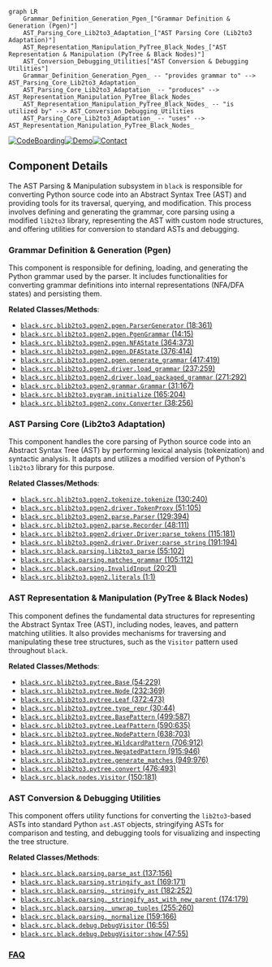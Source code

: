 ```mermaid
graph LR
    Grammar_Definition_Generation_Pgen_["Grammar Definition & Generation (Pgen)"]
    AST_Parsing_Core_Lib2to3_Adaptation_["AST Parsing Core (Lib2to3 Adaptation)"]
    AST_Representation_Manipulation_PyTree_Black_Nodes_["AST Representation & Manipulation (PyTree & Black Nodes)"]
    AST_Conversion_Debugging_Utilities["AST Conversion & Debugging Utilities"]
    Grammar_Definition_Generation_Pgen_ -- "provides grammar to" --> AST_Parsing_Core_Lib2to3_Adaptation_
    AST_Parsing_Core_Lib2to3_Adaptation_ -- "produces" --> AST_Representation_Manipulation_PyTree_Black_Nodes_
    AST_Representation_Manipulation_PyTree_Black_Nodes_ -- "is utilized by" --> AST_Conversion_Debugging_Utilities
    AST_Parsing_Core_Lib2to3_Adaptation_ -- "uses" --> AST_Representation_Manipulation_PyTree_Black_Nodes_
```
[![CodeBoarding](https://img.shields.io/badge/Generated%20by-CodeBoarding-9cf?style=flat-square)](https://github.com/CodeBoarding/GeneratedOnBoardings)[![Demo](https://img.shields.io/badge/Try%20our-Demo-blue?style=flat-square)](https://www.codeboarding.org/demo)[![Contact](https://img.shields.io/badge/Contact%20us%20-%20contact@codeboarding.org-lightgrey?style=flat-square)](mailto:contact@codeboarding.org)

## Component Details

The AST Parsing & Manipulation subsystem in `black` is responsible for converting Python source code into an Abstract Syntax Tree (AST) and providing tools for its traversal, querying, and modification. This process involves defining and generating the grammar, core parsing using a modified `lib2to3` library, representing the AST with custom node structures, and offering utilities for conversion to standard ASTs and debugging.

### Grammar Definition & Generation (Pgen)
This component is responsible for defining, loading, and generating the Python grammar used by the parser. It includes functionalities for converting grammar definitions into internal representations (NFA/DFA states) and persisting them.


**Related Classes/Methods**:

- <a href="https://github.com/psf/black/blob/master/src/blib2to3/pgen2/pgen.py#L18-L361" target="_blank" rel="noopener noreferrer">`black.src.blib2to3.pgen2.pgen.ParserGenerator` (18:361)</a>
- <a href="https://github.com/psf/black/blob/master/src/blib2to3/pgen2/pgen.py#L14-L15" target="_blank" rel="noopener noreferrer">`black.src.blib2to3.pgen2.pgen.PgenGrammar` (14:15)</a>
- <a href="https://github.com/psf/black/blob/master/src/blib2to3/pgen2/pgen.py#L364-L373" target="_blank" rel="noopener noreferrer">`black.src.blib2to3.pgen2.pgen.NFAState` (364:373)</a>
- <a href="https://github.com/psf/black/blob/master/src/blib2to3/pgen2/pgen.py#L376-L414" target="_blank" rel="noopener noreferrer">`black.src.blib2to3.pgen2.pgen.DFAState` (376:414)</a>
- <a href="https://github.com/psf/black/blob/master/src/blib2to3/pgen2/pgen.py#L417-L419" target="_blank" rel="noopener noreferrer">`black.src.blib2to3.pgen2.pgen.generate_grammar` (417:419)</a>
- <a href="https://github.com/psf/black/blob/master/src/blib2to3/pgen2/driver.py#L237-L259" target="_blank" rel="noopener noreferrer">`black.src.blib2to3.pgen2.driver.load_grammar` (237:259)</a>
- <a href="https://github.com/psf/black/blob/master/src/blib2to3/pgen2/driver.py#L271-L292" target="_blank" rel="noopener noreferrer">`black.src.blib2to3.pgen2.driver.load_packaged_grammar` (271:292)</a>
- <a href="https://github.com/psf/black/blob/master/src/blib2to3/pgen2/grammar.py#L31-L167" target="_blank" rel="noopener noreferrer">`black.src.blib2to3.pgen2.grammar.Grammar` (31:167)</a>
- <a href="https://github.com/psf/black/blob/master/src/blib2to3/pygram.py#L165-L204" target="_blank" rel="noopener noreferrer">`black.src.blib2to3.pygram.initialize` (165:204)</a>
- <a href="https://github.com/psf/black/blob/master/src/blib2to3/pgen2/conv.py#L38-L256" target="_blank" rel="noopener noreferrer">`black.src.blib2to3.pgen2.conv.Converter` (38:256)</a>


### AST Parsing Core (Lib2to3 Adaptation)
This component handles the core parsing of Python source code into an Abstract Syntax Tree (AST) by performing lexical analysis (tokenization) and syntactic analysis. It adapts and utilizes a modified version of Python's `lib2to3` library for this purpose.


**Related Classes/Methods**:

- <a href="https://github.com/psf/black/blob/master/src/blib2to3/pgen2/tokenize.py#L130-L240" target="_blank" rel="noopener noreferrer">`black.src.blib2to3.pgen2.tokenize.tokenize` (130:240)</a>
- <a href="https://github.com/psf/black/blob/master/src/blib2to3/pgen2/driver.py#L51-L105" target="_blank" rel="noopener noreferrer">`black.src.blib2to3.pgen2.driver.TokenProxy` (51:105)</a>
- <a href="https://github.com/psf/black/blob/master/src/blib2to3/pgen2/parse.py#L129-L394" target="_blank" rel="noopener noreferrer">`black.src.blib2to3.pgen2.parse.Parser` (129:394)</a>
- <a href="https://github.com/psf/black/blob/master/src/blib2to3/pgen2/parse.py#L48-L111" target="_blank" rel="noopener noreferrer">`black.src.blib2to3.pgen2.parse.Recorder` (48:111)</a>
- <a href="https://github.com/psf/black/blob/master/src/blib2to3/pgen2/driver.py#L115-L181" target="_blank" rel="noopener noreferrer">`black.src.blib2to3.pgen2.driver.Driver:parse_tokens` (115:181)</a>
- <a href="https://github.com/psf/black/blob/master/src/blib2to3/pgen2/driver.py#L191-L194" target="_blank" rel="noopener noreferrer">`black.src.blib2to3.pgen2.driver.Driver:parse_string` (191:194)</a>
- <a href="https://github.com/psf/black/blob/master/src/black/parsing.py#L55-L102" target="_blank" rel="noopener noreferrer">`black.src.black.parsing.lib2to3_parse` (55:102)</a>
- <a href="https://github.com/psf/black/blob/master/src/black/parsing.py#L105-L112" target="_blank" rel="noopener noreferrer">`black.src.black.parsing.matches_grammar` (105:112)</a>
- <a href="https://github.com/psf/black/blob/master/src/black/parsing.py#L20-L21" target="_blank" rel="noopener noreferrer">`black.src.black.parsing.InvalidInput` (20:21)</a>
- <a href="https://github.com/psf/black/blob/master/src/blib2to3/pgen2/literals.py#L1-L1" target="_blank" rel="noopener noreferrer">`black.src.blib2to3.pgen2.literals` (1:1)</a>


### AST Representation & Manipulation (PyTree & Black Nodes)
This component defines the fundamental data structures for representing the Abstract Syntax Tree (AST), including nodes, leaves, and pattern matching utilities. It also provides mechanisms for traversing and manipulating these tree structures, such as the `Visitor` pattern used throughout `black`.


**Related Classes/Methods**:

- <a href="https://github.com/psf/black/blob/master/src/blib2to3/pytree.py#L54-L229" target="_blank" rel="noopener noreferrer">`black.src.blib2to3.pytree.Base` (54:229)</a>
- <a href="https://github.com/psf/black/blob/master/src/blib2to3/pytree.py#L232-L369" target="_blank" rel="noopener noreferrer">`black.src.blib2to3.pytree.Node` (232:369)</a>
- <a href="https://github.com/psf/black/blob/master/src/blib2to3/pytree.py#L372-L473" target="_blank" rel="noopener noreferrer">`black.src.blib2to3.pytree.Leaf` (372:473)</a>
- <a href="https://github.com/psf/black/blob/master/src/blib2to3/pytree.py#L30-L44" target="_blank" rel="noopener noreferrer">`black.src.blib2to3.pytree.type_repr` (30:44)</a>
- <a href="https://github.com/psf/black/blob/master/src/blib2to3/pytree.py#L499-L587" target="_blank" rel="noopener noreferrer">`black.src.blib2to3.pytree.BasePattern` (499:587)</a>
- <a href="https://github.com/psf/black/blob/master/src/blib2to3/pytree.py#L590-L635" target="_blank" rel="noopener noreferrer">`black.src.blib2to3.pytree.LeafPattern` (590:635)</a>
- <a href="https://github.com/psf/black/blob/master/src/blib2to3/pytree.py#L638-L703" target="_blank" rel="noopener noreferrer">`black.src.blib2to3.pytree.NodePattern` (638:703)</a>
- <a href="https://github.com/psf/black/blob/master/src/blib2to3/pytree.py#L706-L912" target="_blank" rel="noopener noreferrer">`black.src.blib2to3.pytree.WildcardPattern` (706:912)</a>
- <a href="https://github.com/psf/black/blob/master/src/blib2to3/pytree.py#L915-L946" target="_blank" rel="noopener noreferrer">`black.src.blib2to3.pytree.NegatedPattern` (915:946)</a>
- <a href="https://github.com/psf/black/blob/master/src/blib2to3/pytree.py#L949-L976" target="_blank" rel="noopener noreferrer">`black.src.blib2to3.pytree.generate_matches` (949:976)</a>
- <a href="https://github.com/psf/black/blob/master/src/blib2to3/pytree.py#L476-L493" target="_blank" rel="noopener noreferrer">`black.src.blib2to3.pytree.convert` (476:493)</a>
- <a href="https://github.com/psf/black/blob/master/src/black/nodes.py#L150-L181" target="_blank" rel="noopener noreferrer">`black.src.black.nodes.Visitor` (150:181)</a>


### AST Conversion & Debugging Utilities
This component offers utility functions for converting the `lib2to3`-based ASTs into standard Python `ast.AST` objects, stringifying ASTs for comparison and testing, and debugging tools for visualizing and inspecting the tree structure.


**Related Classes/Methods**:

- <a href="https://github.com/psf/black/blob/master/src/black/parsing.py#L137-L156" target="_blank" rel="noopener noreferrer">`black.src.black.parsing.parse_ast` (137:156)</a>
- <a href="https://github.com/psf/black/blob/master/src/black/parsing.py#L169-L171" target="_blank" rel="noopener noreferrer">`black.src.black.parsing.stringify_ast` (169:171)</a>
- <a href="https://github.com/psf/black/blob/master/src/black/parsing.py#L182-L252" target="_blank" rel="noopener noreferrer">`black.src.black.parsing._stringify_ast` (182:252)</a>
- <a href="https://github.com/psf/black/blob/master/src/black/parsing.py#L174-L179" target="_blank" rel="noopener noreferrer">`black.src.black.parsing._stringify_ast_with_new_parent` (174:179)</a>
- <a href="https://github.com/psf/black/blob/master/src/black/parsing.py#L255-L260" target="_blank" rel="noopener noreferrer">`black.src.black.parsing._unwrap_tuples` (255:260)</a>
- <a href="https://github.com/psf/black/blob/master/src/black/parsing.py#L159-L166" target="_blank" rel="noopener noreferrer">`black.src.black.parsing._normalize` (159:166)</a>
- <a href="https://github.com/psf/black/blob/master/src/black/debug.py#L16-L55" target="_blank" rel="noopener noreferrer">`black.src.black.debug.DebugVisitor` (16:55)</a>
- <a href="https://github.com/psf/black/blob/master/src/black/debug.py#L47-L55" target="_blank" rel="noopener noreferrer">`black.src.black.debug.DebugVisitor:show` (47:55)</a>




### [FAQ](https://github.com/CodeBoarding/GeneratedOnBoardings/tree/main?tab=readme-ov-file#faq)